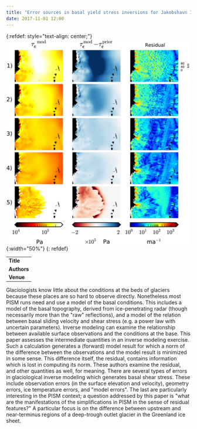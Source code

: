 ```yaml
---
title: "Error sources in basal yield stress inversions for Jakobshavn Isbræ, Greenland, derived from residual patterns of misfit to observations"
date: 2017-11-01 12:00
---
```


{:refdef: style="text-align: center;"}
![](/img/applications/habermannetal2017.png){:width="50%"}
{: refdef}


||
|-
| **Title** | [Error sources in basal yield stress inversions for Jakobshavn Isbræ, Greenland, derived from residual patterns of misfit to observations](https://www.cambridge.org/core/journals/journal-of-glaciology/article/error-sources-in-basal-yield-stress-inversions-for-jakobshavn-isbrae-greenland-derived-from-residual-patterns-of-misfit-to-observations/37C15ECD8F11F90C05A7FFC1F738D801) |
| **Authors** | [M. Habermann](http://glaciers.gi.alaska.edu/people/habermann) and others |
| **Venue** | [J. Glaciol.](https://www.cambridge.org/core/journals/journal-of-glaciology) |

Glaciologists know little about the conditions at the beds of glaciers because these places are so hard to observe directly. Nonetheless most PISM runs need and use a model of the basal conditions. This includes a model of the basal topography, derived from ice-penetrating radar (though necessarily more than the "raw" reflections), and a model of the relation between basal sliding velocity and shear stress (e.g. a power law with uncertain parameters).
Inverse modeling can examine the relationship between available surface observations and the conditions at the base. This paper assesses the intermediate quantities in an inverse modeling exercise. Such a calculation generates a (forward) model result for which a norm of the difference between the observations and the model result is minimized in some sense. This difference itself, the residual, contains information which is lost in computing its norm. These authors examine the residual, and other quantities as well, for meaning. There are several types of errors in glaciological inverse modeling which generates basal shear stress. These include observation errors (in the surface elevation and velocity), geometry errors, ice temperature errors, and "model errors". The last are particularly interesting in the PISM context; a question addressed by this paper is "what are the manifestations of the simplifications in PISM in the sense of residual features?" A particular focus is on the difference between upstream and near-terminus regions of a deep-trough outlet glacier in the Greenland ice sheet.

